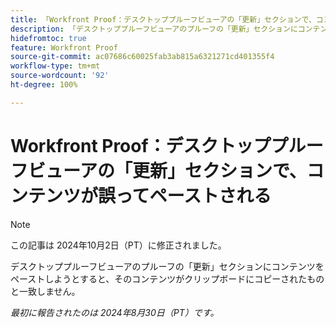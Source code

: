 ```yaml
---
title: 「Workfront Proof：デスクトッププルーフビューアの「更新」セクションで、コンテンツが誤ってペーストされる」
description: 「デスクトッププルーフビューアのプルーフの「更新」セクションにコンテンツをペーストしようとすると、そのコンテンツがクリップボードにコピーされたものと一致しません。」
hidefromtoc: true
feature: Workfront Proof
source-git-commit: ac07686c60025fab3ab815a6321271cd401355f4
workflow-type: tm+mt
source-wordcount: '92'
ht-degree: 100%

---
```


# Workfront Proof：デスクトッププルーフビューアの「更新」セクションで、コンテンツが誤ってペーストされる

>[!NOTE]
>
>この記事は 2024年10月2日（PT）に修正されました。

デスクトッププルーフビューアのプルーフの「更新」セクションにコンテンツをペーストしようとすると、そのコンテンツがクリップボードにコピーされたものと一致しません。

_最初に報告されたのは 2024年8月30日（PT）です。_
